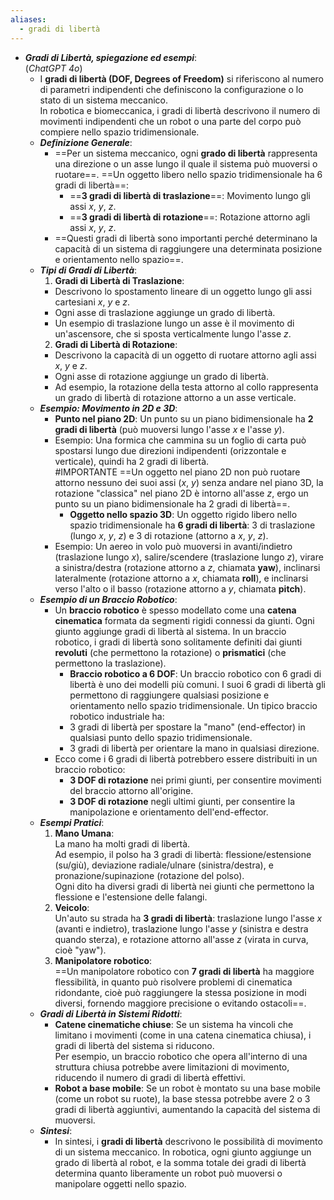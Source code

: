 ```yaml
---
aliases:
  - gradi di libertà
---
```

- ***Gradi di Libertà, spiegazione ed esempi***:<br>(*ChatGPT 4o*)
	- I **gradi di libertà (DOF, Degrees of Freedom)** si riferiscono al numero di parametri indipendenti che definiscono la configurazione o lo stato di un sistema meccanico.<br>In robotica e biomeccanica, i gradi di libertà descrivono il numero di movimenti indipendenti che un robot o una parte del corpo può compiere nello spazio tridimensionale.
	- ***Definizione Generale***:
		- ==Per un sistema meccanico, ogni **grado di libertà** rappresenta una direzione o un asse lungo il quale il sistema può muoversi o ruotare==. ==Un oggetto libero nello spazio tridimensionale ha 6 gradi di libertà==:
			- ==**3 gradi di libertà di traslazione**==: Movimento lungo gli assi $x$, $y$, $z$.
			- ==**3 gradi di libertà di rotazione**==: Rotazione attorno agli assi $x$, $y$, $z$.
		- ==Questi gradi di libertà sono importanti perché determinano la capacità di un sistema di raggiungere una determinata posizione e orientamento nello spazio==.
	- ***Tipi di Gradi di Libertà***:
	  1. **Gradi di Libertà di Traslazione**:
		- Descrivono lo spostamento lineare di un oggetto lungo gli assi cartesiani $x$, $y$ e $z$.
		- Ogni asse di traslazione aggiunge un grado di libertà.
		- Un esempio di traslazione lungo un asse è il movimento di un'ascensore, che si sposta verticalmente lungo l'asse $z$.
	  2. **Gradi di Libertà di Rotazione**:
		- Descrivono la capacità di un oggetto di ruotare attorno agli assi $x$, $y$ e $z$.
		- Ogni asse di rotazione aggiunge un grado di libertà.
		- Ad esempio, la rotazione della testa attorno al collo rappresenta un grado di libertà di rotazione attorno a un asse verticale.
	- ***Esempio: Movimento in 2D e 3D***:
		- **Punto nel piano 2D**: Un punto su un piano bidimensionale ha **2 gradi di libertà** (può muoversi lungo l'asse $x$ e l'asse $y$).
		- Esempio: Una formica che cammina su un foglio di carta può spostarsi lungo due direzioni indipendenti (orizzontale e verticale), quindi ha 2 gradi di libertà.<br> #IMPORTANTE ==Un oggetto nel piano 2D non può ruotare attorno nessuno dei suoi assi ($x$, $y$) senza andare nel piano 3D, la rotazione "classica" nel piano 2D è intorno all'asse $z$, ergo un punto su un piano bidimensionale ha 2 gradi di libertà==.
			- **Oggetto nello spazio 3D**: Un oggetto rigido libero nello spazio tridimensionale ha **6 gradi di libertà**: 3 di traslazione (lungo $x$, $y$, $z$) e 3 di rotazione (attorno a $x$, $y$, $z$).
		- Esempio: Un aereo in volo può muoversi in avanti/indietro (traslazione lungo $x$), salire/scendere (traslazione lungo $z$), virare a sinistra/destra (rotazione attorno a $z$, chiamata **yaw**), inclinarsi lateralmente (rotazione attorno a $x$, chiamata **roll**), e inclinarsi verso l'alto o il basso (rotazione attorno a $y$, chiamata **pitch**).
	- ***Esempio di un Braccio Robotico***:
		- Un **braccio robotico** è spesso modellato come una **catena cinematica** formata da segmenti rigidi connessi da giunti. Ogni giunto aggiunge gradi di libertà al sistema. In un braccio robotico, i gradi di libertà sono solitamente definiti dai giunti **revoluti** (che permettono la rotazione) o **prismatici** (che permettono la traslazione).
			- **Braccio robotico a 6 DOF**: Un braccio robotico con 6 gradi di libertà è uno dei modelli più comuni. I suoi 6 gradi di libertà gli permettono di raggiungere qualsiasi posizione e orientamento nello spazio tridimensionale. Un tipico braccio robotico industriale ha:
			- 3 gradi di libertà per spostare la "mano" (end-effector) in qualsiasi punto dello spazio tridimensionale.
			- 3 gradi di libertà per orientare la mano in qualsiasi direzione.
		- Ecco come i 6 gradi di libertà potrebbero essere distribuiti in un braccio robotico:
			- **3 DOF di rotazione** nei primi giunti, per consentire movimenti del braccio attorno all'origine.
			- **3 DOF di rotazione** negli ultimi giunti, per consentire la manipolazione e orientamento dell'end-effector.
	- ***Esempi Pratici***:
	  1. **Mano Umana**:<br>La mano ha molti gradi di libertà.<br>Ad esempio, il polso ha 3 gradi di libertà: flessione/estensione (su/giù), deviazione radiale/ulnare (sinistra/destra), e pronazione/supinazione (rotazione del polso).<br>Ogni dito ha diversi gradi di libertà nei giunti che permettono la flessione e l'estensione delle falangi.
	  2. **Veicolo**:<br>Un'auto su strada ha **3 gradi di libertà**: traslazione lungo l'asse $x$ (avanti e indietro), traslazione lungo l'asse $y$ (sinistra e destra quando sterza), e rotazione attorno all'asse $z$ (virata in curva, cioè "yaw").
	  3. **Manipolatore robotico**:<br>==Un manipolatore robotico con **7 gradi di libertà** ha maggiore flessibilità, in quanto può risolvere problemi di cinematica ridondante, cioè può raggiungere la stessa posizione in modi diversi, fornendo maggiore precisione o evitando ostacoli==.
	- ***Gradi di Libertà in Sistemi Ridotti***:
		- **Catene cinematiche chiuse**: Se un sistema ha vincoli che limitano i movimenti (come in una catena cinematica chiusa), i gradi di libertà del sistema si riducono.<br>Per esempio, un braccio robotico che opera all'interno di una struttura chiusa potrebbe avere limitazioni di movimento, riducendo il numero di gradi di libertà effettivi.
		- **Robot a base mobile**: Se un robot è montato su una base mobile (come un robot su ruote), la base stessa potrebbe avere 2 o 3 gradi di libertà aggiuntivi, aumentando la capacità del sistema di muoversi.
	- ***Sintesi***:
		- In sintesi, i **gradi di libertà** descrivono le possibilità di movimento di un sistema meccanico. In robotica, ogni giunto aggiunge un grado di libertà al robot, e la somma totale dei gradi di libertà determina quanto liberamente un robot può muoversi o manipolare oggetti nello spazio.

